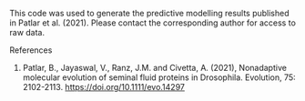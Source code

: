This code was used to generate the predictive modelling results published in Patlar et al. (2021). Please contact the corresponding author for access to raw data.

References
1. Patlar, B., Jayaswal, V., Ranz, J.M. and Civetta, A. (2021), Nonadaptive molecular evolution of seminal fluid proteins in Drosophila. Evolution, 75: 2102-2113. https://doi.org/10.1111/evo.14297

